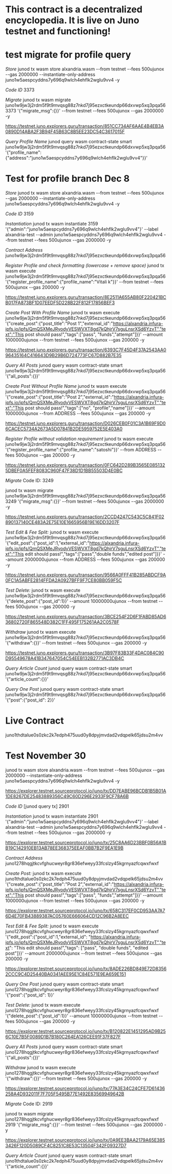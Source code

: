 # This contract is a decentralized encyclopedia. It is live on Juno testnet and functioning! 

# test migrate for profile query

*Store*
junod tx wasm store alxandria.wasm --from testnet --fees 500ujunox --gas 2000000 --instantiate-only-address juno1w5aespcyddns7y696q9wlch4ehflk2wglu9vv4 -y

*Code ID*
3373

*Migrate*
junod tx wasm migrate juno1w9jw3j2rdm5f9t9mvqsg88z7nkd7j95ezxctkeundp66dxvwp5xq3pqa56 3373 '{"migrate_msg":{}}' --from testnet --fees 500ujunox --gas 2000000 -y

https://testnet.juno.explorers.guru/transaction/851CC734AF6AAE4B4EB3A0890D14ABA2F3B94F45B63C8B5EE23DC54C3617015F

*Query Profile Name*
junod query wasm contract-state smart juno1w9jw3j2rdm5f9t9mvqsg88z7nkd7j95ezxctkeundp66dxvwp5xq3pqa56 '{"profile_name":{"address":"juno1w5aespcyddns7y696q9wlch4ehflk2wglu9vv4"}}'

# Test for profile branch Dec 8

*Store*
junod tx wasm store alxandria.wasm --from testnet --fees 500ujunox --gas 2000000 --instantiate-only-address juno1w5aespcyddns7y696q9wlch4ehflk2wglu9vv4 -y

*Code ID*
3159

*Instantiation*
junod tx wasm instantiate 3159 '{"admin":"juno1w5aespcyddns7y696q9wlch4ehflk2wglu9vv4"}' --label alxandria-test --admin juno1w5aespcyddns7y696q9wlch4ehflk2wglu9vv4 --from testnet --fees 500ujunox --gas 2000000 -y

*Contract Address*
juno1w9jw3j2rdm5f9t9mvqsg88z7nkd7j95ezxctkeundp66dxvwp5xq3pqa56

*Register Profile and check formatting (lowercase + remove space)*
junod tx wasm execute juno1w9jw3j2rdm5f9t9mvqsg88z7nkd7j95ezxctkeundp66dxvwp5xq3pqa56 '{"register_profile_name":{"profile_name":"Vitali k"}}' --from testnet --fees 500ujunox --gas 200000 -y

https://testnet.juno.explorers.guru/transaction/8E2511A655AB80F220421BCB017FA873BF1D07EEDF5D228B22F812F17856BEF3

*Create Post With Profile Name*
junod tx wasm execute juno1w9jw3j2rdm5f9t9mvqsg88z7nkd7j95ezxctkeundp66dxvwp5xq3pqa56 '{"create_post":{"post_title":"Post 1","external_id":"https://alxandria.infura-ipfs.io/ipfs/QmQSXMeJRyodyVESWVXT8gd7kQhjrV7sguLnsrXSd6YzvT","text":"This post should pass!","tags":["pass", "funds","attempt"]}}' --amount 1000000ujunox --from testnet --fees 500ujunox --gas 200000 -y

https://testnet.juno.explorers.guru/transaction/6393C7F45D4F37A2543AA096435164C416643D9B29B6D724773FC67D882B7E35

*Query All Posts*
junod query wasm contract-state smart juno1w9jw3j2rdm5f9t9mvqsg88z7nkd7j95ezxctkeundp66dxvwp5xq3pqa56 '{"all_posts":{}}'

*Create Post Without Profile Name*
junod tx wasm execute juno1w9jw3j2rdm5f9t9mvqsg88z7nkd7j95ezxctkeundp66dxvwp5xq3pqa56 '{"create_post":{"post_title":"Post 2","external_id":"https://alxandria.infura-ipfs.io/ipfs/QmQSXMeJRyodyVESWVXT8gd7kQhjrV7sguLnsrXSd6YzvT","text":"This post should pass!","tags":["no", "profile","name"]}}' --amount 1000000ujunox --from ADDRESS --fees 500ujunox --gas 200000 -y

https://testnet.juno.explorers.guru/transaction/D026CEB0F01C3A1B69F9D06CACEC5734A2673A5D07841B2DE5959752E5E403A0

*Register Profile without validation requirement*
junod tx wasm execute juno1w9jw3j2rdm5f9t9mvqsg88z7nkd7j95ezxctkeundp66dxvwp5xq3pqa56 '{"register_profile_name":{"profile_name":"satoshi"}}' --from ADDRESS --fees 500ujunox --gas 200000 -y

https://testnet.juno.explorers.guru/transaction/0FC642D289B3565E0851325DBEF0A5FEF8083C960F47F38D1D1BB55503D4E0BC

*Migrate*
Code ID: 3249

junod tx wasm migrate juno1w9jw3j2rdm5f9t9mvqsg88z7nkd7j95ezxctkeundp66dxvwp5xq3pqa56 3249 '{"migrate_msg":{}}' --from testnet --fees 500ujunox --gas 2000000 -y

https://testnet.juno.explorers.guru/transaction/2CCD4247C543C5C841F02890137140CE483A2E75E10E1665956B19E16DD3207F

*Test Edit & Fee Split:*
junod tx wasm execute juno1w9jw3j2rdm5f9t9mvqsg88z7nkd7j95ezxctkeundp66dxvwp5xq3pqa56 '{"edit_post":{"post_id":1,"external_id":"https://alxandria.infura-ipfs.io/ipfs/QmQSXMeJRyodyVESWVXT8gd7kQhjrV7sguLnsrXSd6YzvT","text":"This edit should pass!","tags":["pass","double funds","edited post"]}}' --amount 2000000ujunox --from ADDRESS --fees 500ujunox --gas 200000 -y

https://testnet.juno.explorers.guru/transaction/9566A0FFF41B285ABDCF9A0FC1A5ABFE2814FFDA2A0927BFF9F7CE80BB059F5C

*Test Delete:*
junod tx wasm execute juno1w9jw3j2rdm5f9t9mvqsg88z7nkd7j95ezxctkeundp66dxvwp5xq3pqa56 '{"delete_post":{"post_id":1}}' --amount 10000000ujunox --from testnet --fees 500ujunox --gas 200000 -y

https://testnet.juno.explorers.guru/transaction/3BCE254F2D6F1FABD85AD636802720F865548D382C1FF495F175261AA2C0578F

*Withdraw*
junod tx wasm execute juno1w9jw3j2rdm5f9t9mvqsg88z7nkd7j95ezxctkeundp66dxvwp5xq3pqa56 '{"withdraw":{}}' --from testnet --fees 500ujunox --gas 200000 -y

https://testnet.juno.explorers.guru/transaction/3B97F83B33F4DAC084C90D95549678A41B347647054C54EEB132B2771AC3DB4C

*Query Article Count*
junod query wasm contract-state smart juno1w9jw3j2rdm5f9t9mvqsg88z7nkd7j95ezxctkeundp66dxvwp5xq3pqa56 '{"article_count":{}}'

*Query One Post*
junod query wasm contract-state smart juno1w9jw3j2rdm5f9t9mvqsg88z7nkd7j95ezxctkeundp66dxvwp5xq3pqa56 '{"post":{"post_id": 2}}'


# Live Contract
juno1thdtalue0s0zkc2k7edph475uud0y8dpyjmvdad2vdqpelk65jdsu2m4vv

# Test November 30

junod tx wasm store alxandria.wasm --from testnet --fees 500ujunox --gas 2000000 --instantiate-only-address juno1w5aespcyddns7y696q9wlch4ehflk2wglu9vv4 -y

https://explorer.testnet.sourceprotocol.io/juno/tx/DD7EABE96BCDB1B5B01A1DE8267DE25483889356C49C60D296E2933F9CF78A6B

*Code ID* [junod query tx]
2901

*Instantiation*
junod tx wasm instantiate 2901 '{"admin":"juno1w5aespcyddns7y696q9wlch4ehflk2wglu9vv4"}' --label alxandria-test --admin juno1w5aespcyddns7y696q9wlch4ehflk2wglu9vv4 --from testnet --fees 500ujunox --gas 2000000 -y

https://explorer.testnet.sourceprotocol.io/juno/tx/25C8AA6D23BBF0B56A1BB19C142910EB13AB78EE368375EEAF0BB7B2F9EA1E9B

*Contract Address*
juno1278hqgjtkcvfghucweyr8gr836efweyy33fcslzy45kgrnyazfcqwxfwxf

*Create Post:*
junod tx wasm execute juno1thdtalue0s0zkc2k7edph475uud0y8dpyjmvdad2vdqpelk65jdsu2m4vv '{"create_post":{"post_title":"Post 2","external_id":"https://alxandria.infura-ipfs.io/ipfs/QmQSXMeJRyodyVESWVXT8gd7kQhjrV7sguLnsrXSd6YzvT","text":"This post should pass!","tags":["pass", "funds","attempt"]}}' --amount 1000000ujunox --from testnet --fees 500ujunox --gas 200000 -y

https://explorer.testnet.sourceprotocol.io/juno/tx/658C317EF0CD953AA7A76D4E70FB43889387AC05760E666064CD12C96B2A8EEC

*Test Edit & Fee Split:*
junod tx wasm execute juno1278hqgjtkcvfghucweyr8gr836efweyy33fcslzy45kgrnyazfcqwxfwxf '{"edit_post":{"post_id":1,"external_id": "https://alxandria.infura-ipfs.io/ipfs/QmQSXMeJRyodyVESWVXT8gd7kQhjrV7sguLnsrXSd6YzvT","text": "This edit should pass!","tags": ["pass", "double funds", "edited post"]}}' --amount 2000000ujunox --from testnet --fees 500ujunox --gas 200000 -y

https://explorer.testnet.sourceprotocol.io/juno/tx/8ADE226BD849E72D83562CCC9C4D25440BA0341AEE95E1C84E571E9EA659E151

*Query One Post*
junod query wasm contract-state smart juno1278hqgjtkcvfghucweyr8gr836efweyy33fcslzy45kgrnyazfcqwxfwxf '{"post":{"post_id": 1}}'

*Test Delete:*
junod tx wasm execute juno1278hqgjtkcvfghucweyr8gr836efweyy33fcslzy45kgrnyazfcqwxfwxf '{"delete_post":{"post_id":1}}' --amount 10000000ujunox --from testnet --fees 500ujunox --gas 200000 -y

https://explorer.testnet.sourceprotocol.io/juno/tx/B120822E1451295AD9B256C10E7B5F0089D1B7B180C264EA126CEE91F37F827F

*Query All Posts*
junod query wasm contract-state smart juno1278hqgjtkcvfghucweyr8gr836efweyy33fcslzy45kgrnyazfcqwxfwxf '{"all_posts":{}}'

*Withdraw*
junod tx wasm execute juno1278hqgjtkcvfghucweyr8gr836efweyy33fcslzy45kgrnyazfcqwxfwxf '{"withdraw":{}}' --from testnet --fees 500ujunox --gas 200000 -y

https://explorer.testnet.sourceprotocol.io/juno/tx/77A3E34C24CFE7D61436258A4D932011F7F705F5495B77E1492E83569949642B

*Migrate*
Code ID: 2919

junod tx wasm migrate juno1278hqgjtkcvfghucweyr8gr836efweyy33fcslzy45kgrnyazfcqwxfwxf 2919 '{"migrate_msg":{}}' --from testnet --fees 500ujunox --gas 2000000 -y

https://explorer.testnet.sourceprotocol.io/juno/tx/0A9EE3BAA2179A65E3853426F120D5089CF4C8251C8E53C13504F342F09327D7

*Query Article Count*
junod query wasm contract-state smart juno1thdtalue0s0zkc2k7edph475uud0y8dpyjmvdad2vdqpelk65jdsu2m4vv '{"article_count":{}}'